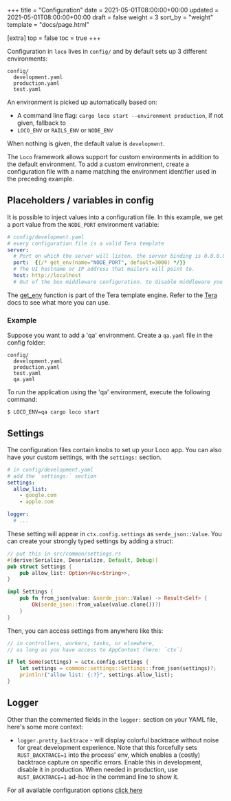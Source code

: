 +++
title = "Configuration"
date = 2021-05-01T08:00:00+00:00
updated = 2021-05-01T08:00:00+00:00
draft = false
weight = 3
sort_by = "weight"
template = "docs/page.html"

[extra]
top = false
toc = true
+++

Configuration in `loco` lives in `config/` and by default sets up 3 different environments:

```
config/
  development.yaml
  production.yaml
  test.yaml
```

An environment is picked up automatically based on:

- A command line flag: `cargo loco start --environment production`, if not given, fallback to
- `LOCO_ENV` or `RAILS_ENV` or `NODE_ENV`

When nothing is given, the default value is `development`.

The `Loco` framework allows support for custom environments in addition to the default environment. To add a custom environment, create a configuration file with a name matching the environment identifier used in the preceding example.

## Placeholders / variables in config

It is possible to inject values into a configuration file. In this example, we get a port value from the `NODE_PORT` environment variable:

```yaml
# config/development.yaml
# every configuration file is a valid Tera template
server:
  # Port on which the server will listen. the server binding is 0.0.0.0:{PORT}
  port:  {{/* get_env(name="NODE_PORT", default=3000) */}}
  # The UI hostname or IP address that mailers will point to.
  host: http://localhost
  # Out of the box middleware configuration. to disable middleware you can changed the `enable` field to `false` of comment the middleware block
```

The [get_env](https://keats.github.io/tera/docs/#get-env) function is part of the Tera template engine. Refer to the [Tera](https://keats.github.io/tera/docs) docs to see what more you can use.

### Example

Suppose you want to add a 'qa' environment. Create a `qa.yaml` file in the config folder:

```
config/
  development.yaml
  production.yaml
  test.yaml
  qa.yaml
```

To run the application using the 'qa' environment, execute the following command:

```
$ LOCO_ENV=qa cargo loco start
```

## Settings

The configuration files contain knobs to set up your Loco app. You can also have your custom settings, with the `settings:` section.


```yaml
# in config/development.yaml
# add the `settings:` section
settings:
  allow_list:
    - google.com
    - apple.com

logger:
  # ...
```

These setting will appear in `ctx.config.settings` as `serde_json::Value`. You can create your strongly typed settings by adding a struct:

```rust
// put this in src/common/settings.rs
#[derive(Serialize, Deserialize, Default, Debug)]
pub struct Settings {
    pub allow_list: Option<Vec<String>>,
}

impl Settings {
    pub fn from_json(value: &serde_json::Value) -> Result<Self> {
        Ok(serde_json::from_value(value.clone())?)
    }
}
```

Then, you can access settings from anywhere like this:


```rust
// in controllers, workers, tasks, or elsewhere,
// as long as you have access to AppContext (here: `ctx`)

if let Some(settings) = &ctx.config.settings {
    let settings = common::settings::Settings::from_json(settings)?;
    println!("allow list: {:?}", settings.allow_list);
}
```

## Logger

Other than the commented fields in the `logger:` section on your YAML file, here's some more context:

* `logger.pretty_backtrace` - will display colorful backtrace without noise for great development experience. Note that this forcefully sets `RUST_BACKTRACE=1` into the process' env, which enables a (costly) backtrace capture on specific errors. Enable this in development, disable it in production. When needed in production, use `RUST_BACKTRACE=1` ad-hoc in the command line to show it.


For all available configuration options [click here](https://docs.rs/loco-rs/latest/loco_rs/config/struct.Config.html)
